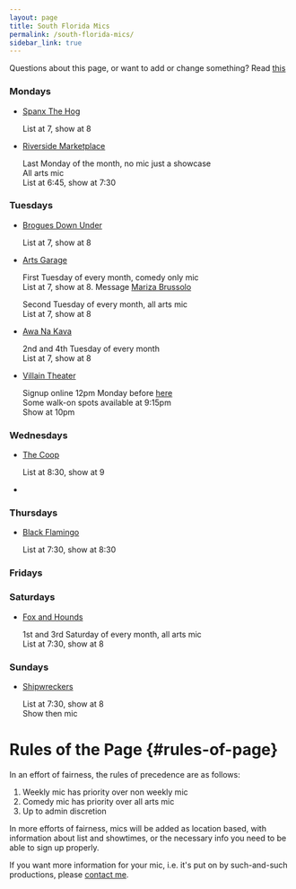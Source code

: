 ```yaml
---
layout: page
title: South Florida Mics
permalink: /south-florida-mics/
sidebar_link: true
---
```

Questions about this page, or want to add or change something? Read [this](#rules-of-page)
### Mondays
* [Spanx The Hog](https://goo.gl/maps/bmRxkxoqnB9uunEW7)

   List at 7, show at 8

* [Riverside Marketplace](https://g.page/RiversidePlantation?share)

   Last Monday of the month, no mic just a showcase  
   All arts mic  
   List at 6:45, show at 7:30


### Tuesdays
* [Brogues Down Under](https://goo.gl/maps/si99KmtxrLDfVA3S9)

   List at 7, show at 8

* [Arts Garage](https://goo.gl/maps/ezaCaRiHiBXRZSfJ9)

   First Tuesday of every month, comedy only mic  
   List at 7, show at 8. Message [Mariza Brussolo](https://www.instagram.com/marizabrussolo/)

   Second Tuesday of every month, all arts mic  
   List at 7, show at 8

* [Awa Na Kava](https://g.page/AwaNaKava?share)

   2nd and 4th Tuesday of every month  
   List at 7, show at 8

* [Villain Theater](https://g.page/villaintheater?share)

   Signup online 12pm Monday before [here](https://www.villaintheater.com/openmic)  
   Some walk-on spots available at 9:15pm  
   Show at 10pm

### Wednesdays
* [The Coop](https://goo.gl/maps/f1XJEp9AUN4eXzj27)

   List at 8:30, show at 9

*

### Thursdays
* [Black Flamingo](https://g.page/BlackFlamingoBrewingCompany?share)

   List at 7:30, show at 8:30

### Fridays

### Saturdays
* [Fox and Hounds](https://goo.gl/maps/LYnSiCkQ96b1K39r6)

   1st and 3rd Saturday of every month, all arts mic  
   List at 7:30, show at 8

### Sundays
* [Shipwreckers](https://goo.gl/maps/erpLKJs64VGJpFnJ6)

   List at 7:30, show at 8  
   Show then mic
  




# Rules of the Page {#rules-of-page}
In an effort of fairness, the rules of precedence are as follows: 
1. Weekly mic has priority over non weekly mic
2. Comedy mic has priority over all arts mic
3. Up to admin discretion

In more efforts of fairness, mics will be added as location based,
with information about list and showtimes, or the necessary info you need
to be able to sign up properly. 

If you want more information for your mic, i.e. it's put on by such-and-such productions, please [contact me](mailto:max.haub@gmail.com). 
